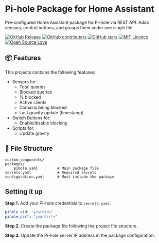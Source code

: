 # Pi-hole Package for Home Assistant

Pre-configured Home Assistant package for Pi-hole via REST API. Adds sensors, control buttons, and groups them under one single file

[![GitHub Release](https://img.shields.io/github/release/thiagodnf/pi-hole-package-for-home-assistant.svg)](https://github.com/thiagodnf/pi-hole-package-for-home-assistant/releases/latest)
[![GitHub contributors](https://img.shields.io/github/contributors/thiagodnf/pi-hole-package-for-home-assistant.svg)](https://github.com/thiagodnf/pi-hole-package-for-home-assistant/graphs/contributors)
[![GitHub stars](https://img.shields.io/github/stars/thiagodnf/pi-hole-package-for-home-assistant.svg)](https://github.com/almende/thiagodnf/pi-hole-package-for-home-assistant)
[![MIT Licence](https://badges.frapsoft.com/os/mit/mit.svg?v=103)](https://opensource.org/licenses/mit-license.php)
[![Open Source Love](https://badges.frapsoft.com/os/v1/open-source.svg?v=103)](https://github.com/ellerbrock/open-source-badges/)


## 📦 Features

This projects contains the following features:

- Sensors for:
  - Total queries
  - Blocked queries
  - % blocked
  - Active clients
  - Domains being blocked
  - Last gravity update (timestamp)
- Switch Buttons for:
  - Enable/disable blocking 
- Scripts for:
  - Update gravity

## 📁 File Structure

```
custom_components/
packages/
    pihole.yaml         # Main package file
secrets.yaml            # Required secrets
configuration.yaml      # Must include the package
```

## Setting it up

**Step 1.** Add your Pi-hole credentials to `secrets.yaml`:

```yaml
pihole_sid: "yourSid="
pihole_csrf: "yourCsrf="
```

**Step 2.** Create the package file following the project file structure.

**Step 3.** Update the Pi-hole server IP address in the package configuration.

